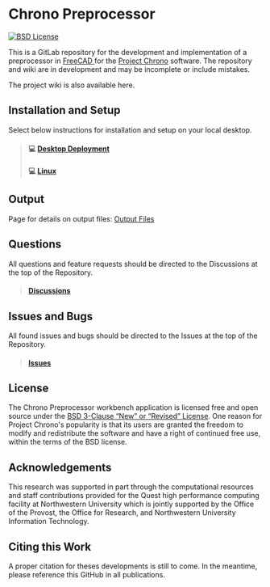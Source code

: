 # Chrono Preprocessor

&#x20;[![BSD License](http://www.projectchrono.org/assets/logos/chrono-bsd.svg)](https://github.com/Concrete-Chrono-Development/chrono-concrete/blob/main/LICENSE)

This is a GitLab repository for the development and implementation of a preprocessor in [FreeCAD ](https://www.freecadweb.org/)for the [Project Chrono](https://www.projectchrono.org) software. The repository and wiki are in development and may be incomplete or include mistakes.

The project wiki is also available here.

## Installation and Setup

Select below instructions for installation and setup on your local desktop.&#x20;

> #### :computer: [Desktop Deployment](wiki/usage-instructions/installation-and-setup-1.md)
> #### :computer: [Linux](wiki/usage-instructions/installation-and-setup-Linux.md)

## Output

Page for details on output files: [Output Files](https://github.com/Concrete-Chrono-Development/chrono-preprocessor/wiki/Output-Files)

## Questions

All questions and feature requests should be directed to the Discussions at the top of the Repository.

> #### [Discussions](https://github.com/Concrete-Chrono-Development/chrono-preprocessor/discussions)

## Issues and Bugs

All found issues and bugs should be directed to the Issues at the top of the Repository.

> #### [Issues](https://github.com/Concrete-Chrono-Development/chrono-preprocessor/issues)

## License

The Chrono Preprocessor workbench application is licensed free and open source under the [BSD 3-Clause “New” or “Revised” License](https://choosealicense.com/licenses/bsd-3-clause/). One reason for Project Chrono's popularity is that its users are granted the freedom to modify and redistribute the software and have a right of continued free use, within the terms of the BSD license.

## Acknowledgements

This research was supported in part through the computational resources and staff contributions provided for the Quest high performance computing facility at Northwestern University which is jointly supported by the Office of the Provost, the Office for Research, and Northwestern University Information Technology.

## Citing this Work

A proper citation for theses developments is still to come. In the meantime, please reference this GitHub in all publications.
